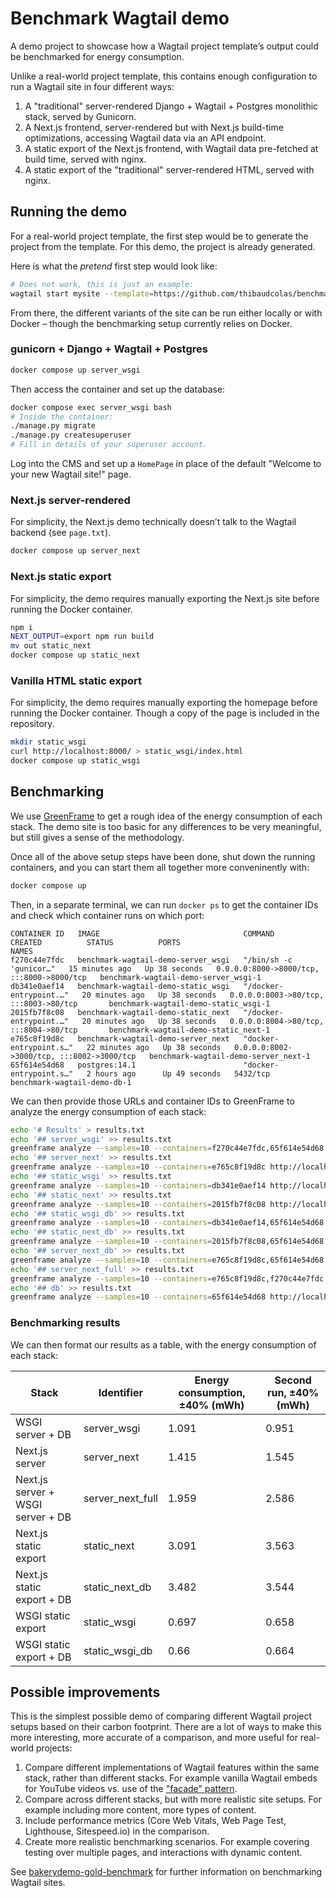 # Benchmark Wagtail demo

A demo project to showcase how a Wagtail project template’s output could be benchmarked for energy consumption.

Unlike a real-world project template, this contains enough configuration to run a Wagtail site in four different ways:

1. A "traditional" server-rendered Django + Wagtail + Postgres monolithic stack, served by Gunicorn.
2. A Next.js frontend, server-rendered but with Next.js build-time optimizations, accessing Wagtail data via an API endpoint.
3. A static export of the Next.js frontend, with Wagtail data pre-fetched at build time, served with nginx.
4. A static export of the "traditional" server-rendered HTML, served with nginx.

## Running the demo

For a real-world project template, the first step would be to generate the project from the template. For this demo, the project is already generated.

Here is what the _pretend_ first step would look like:

```bash
# Does not work, this is just an example:
wagtail start mysite --template=https://github.com/thibaudcolas/benchmark-wagtail-template/archive/main.zip
```

From there, the different variants of the site can be run either locally or with Docker – though the benchmarking setup currently relies on Docker.

### gunicorn + Django + Wagtail + Postgres

```bash
docker compose up server_wsgi
```

Then access the container and set up the database:

```bash
docker compose exec server_wsgi bash
# Inside the container:
./manage.py migrate
./manage.py createsuperuser
# Fill in details of your superuser account.
```

Log into the CMS and set up a `HomePage` in place of the default "Welcome to your new Wagtail site!" page.

### Next.js server-rendered

For simplicity, the Next.js demo technically doesn’t talk to the Wagtail backend (see `page.txt`).

```bash
docker compose up server_next
```

### Next.js static export

For simplicity, the demo requires manually exporting the Next.js site before running the Docker container.

```bash
npm i
NEXT_OUTPUT=export npm run build
mv out static_next
docker compose up static_next
```

### Vanilla HTML static export

For simplicity, the demo requires manually exporting the homepage before running the Docker container.
Though a copy of the page is included in the repository.

```bash
mkdir static_wsgi
curl http://localhost:8000/ > static_wsgi/index.html
docker compose up static_wsgi
```

## Benchmarking

We use [GreenFrame](https://greenframe.io/) to get a rough idea of the energy consumption of each stack.
The demo site is too basic for any differences to be very meaningful, but still gives a sense of the methodology.

Once all of the above setup steps have been done, shut down the running containers, and you can start them all together more conveninently with:

```bash
docker compose up
```

Then, in a separate terminal, we can run `docker ps` to get the container IDs and check which container runs on which port:

```text
CONTAINER ID   IMAGE                                COMMAND                  CREATED          STATUS          PORTS                                       NAMES
f270c44e7fdc   benchmark-wagtail-demo-server_wsgi   "/bin/sh -c 'gunicor…"   15 minutes ago   Up 38 seconds   0.0.0.0:8000->8000/tcp, :::8000->8000/tcp   benchmark-wagtail-demo-server_wsgi-1
db341e0aef14   benchmark-wagtail-demo-static_wsgi   "/docker-entrypoint.…"   20 minutes ago   Up 38 seconds   0.0.0.0:8003->80/tcp, :::8003->80/tcp       benchmark-wagtail-demo-static_wsgi-1
2015fb7f8c08   benchmark-wagtail-demo-static_next   "/docker-entrypoint.…"   20 minutes ago   Up 38 seconds   0.0.0.0:8004->80/tcp, :::8004->80/tcp       benchmark-wagtail-demo-static_next-1
e765c8f19d8c   benchmark-wagtail-demo-server_next   "docker-entrypoint.s…"   22 minutes ago   Up 38 seconds   0.0.0.0:8002->3000/tcp, :::8002->3000/tcp   benchmark-wagtail-demo-server_next-1
65f614e54d68   postgres:14.1                        "docker-entrypoint.s…"   2 hours ago      Up 49 seconds   5432/tcp                                    benchmark-wagtail-demo-db-1
```

We can then provide those URLs and container IDs to GreenFrame to analyze the energy consumption of each stack:

```bash
echo '# Results' > results.txt
echo '## server_wsgi' >> results.txt
greenframe analyze --samples=10 --containers=f270c44e7fdc,65f614e54d68 http://localhost:8000/ | tee -a results.txt
echo '## server_next' >> results.txt
greenframe analyze --samples=10 --containers=e765c8f19d8c http://localhost:8002/ | tee -a results.txt
echo '## static_wsgi' >> results.txt
greenframe analyze --samples=10 --containers=db341e0aef14 http://localhost:8003/ | tee -a results.txt
echo '## static_next' >> results.txt
greenframe analyze --samples=10 --containers=2015fb7f8c08 http://localhost:8004/ | tee -a results.txt
echo '## static_wsgi_db' >> results.txt
greenframe analyze --samples=10 --containers=db341e0aef14,65f614e54d68 http://localhost:8003/ | tee -a results.txt
echo '## static_next_db' >> results.txt
greenframe analyze --samples=10 --containers=2015fb7f8c08,65f614e54d68 http://localhost:8004/ | tee -a results.txt
echo '## server_next_db' >> results.txt
greenframe analyze --samples=10 --containers=e765c8f19d8c,65f614e54d68 http://localhost:8002/ | tee -a results.txt
echo '## server_next_full' >> results.txt
greenframe analyze --samples=10 --containers=e765c8f19d8c,f270c44e7fdc,65f614e54d68 http://localhost:8002/ | tee -a results.txt
echo '## db' >> results.txt
greenframe analyze --samples=10 --containers=65f614e54d68 http://localhost:8003/ | tee -a results.txt
```

### Benchmarking results

We can then format our results as a table, with the energy consumption of each stack:

| Stack                             | Identifier       | Energy consumption, ±40% (mWh) | Second run, ±40% (mWh) |
| --------------------------------- | ---------------- | ------------------------------ | ---------------------- |
| WSGI server + DB                  | server_wsgi      | 1.091                          | 0.951                  |
| Next.js server                    | server_next      | 1.415                          | 1.545                  |
| Next.js server + WSGI server + DB | server_next_full | 1.959                          | 2.586                  |
| Next.js static export             | static_next      | 3.091                          | 3.563                  |
| Next.js static export + DB        | static_next_db   | 3.482                          | 3.544                  |
| WSGI static export                | static_wsgi      | 0.697                          | 0.658                  |
| WSGI static export + DB           | static_wsgi_db   | 0.66                           | 0.664                  |

## Possible improvements

This is the simplest possible demo of comparing different Wagtail project setups based on their carbon footprint.
There are a lot of ways to make this more interesting, more accurate of a comparison, and more useful for real-world projects:

1. Compare different implementations of Wagtail features within the same stack, rather than different stacks. For example vanilla Wagtail embeds for YouTube videos vs. use of the ["facade" pattern](https://developer.chrome.com/docs/lighthouse/performance/third-party-facades).
2. Compare across different stacks, but with more realistic site setups. For example including more content, more types of content.
3. Include performance metrics (Core Web Vitals, Web Page Test, Lighthouse, Sitespeed.io) in the comparison.
4. Create more realistic benchmarking scenarios. For example covering testing over multiple pages, and interactions with dynamic content.

See [bakerydemo-gold-benchmark](https://github.com/thibaudcolas/bakerydemo-gold-benchmark) for further information on benchmarking Wagtail sites.
